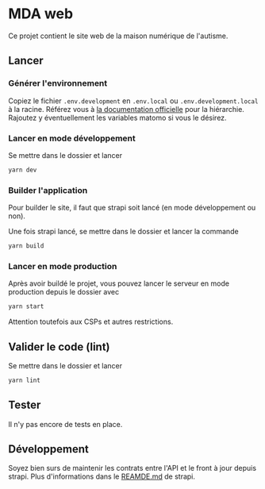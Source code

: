 # MDA web

Ce projet contient le site web de la maison numérique de l'autisme.

## Lancer

### Générer l'environnement

Copiez le fichier `.env.development` en `.env.local` ou `.env.development.local` à la racine. Référez vous à [la documentation officielle](https://nextjs.org/docs/pages/building-your-application/configuring/environment-variables) pour la hiérarchie. Rajoutez y éventuellement les variables matomo si vous le désirez.

### Lancer en mode développement

Se mettre dans le dossier et lancer

```sh
yarn dev
```

### Builder l'application

Pour builder le site, il faut que strapi soit lancé (en mode développement ou non).

Une fois strapi lancé, se mettre dans le dossier et lancer la commande

```sh
yarn build
```

### Lancer en mode production

Après avoir buildé le projet, vous pouvez lancer le serveur en mode production depuis le dossier avec

```sh
yarn start
```

Attention toutefois aux CSPs et autres restrictions.

## Valider le code (lint)

Se mettre dans le dossier et lancer

```sh
yarn lint
```

## Tester

Il n'y pas encore de tests en place.

## Développement

Soyez bien surs de maintenir les contrats entre l'API et le front à jour depuis strapi. Plus d'informations dans le [REAMDE.md](../../apps/strapi/README.md#générer-les-types) de strapi.

